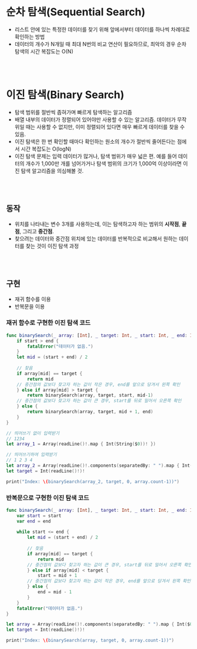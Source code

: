 # 순차 탐색(Sequential Search)
- 리스트 안에 있는 특정한 데이터를 찾기 위해 앞에서부터 데이터를 하나씩 차례대로 확인하는 방법
- 데이터의 개수가 N개일 때 최대 N번의 비교 연산이 필요하므로, 최악의 경우 순차 탐색의 시간 복잡도는 O(N)


<br></br>
# 이진 탐색(Binary Search)
- 탐색 범위를 절반씩 좁혀가며 빠르게 탐색하는 알고리즘
- 배열 내부의 데이터가 정렬되어 있어야만 사용할 수 있는 알고리즘. 데이터가 무작위일 때는 사용할 수 없지만, 이미 정렬되어 있다면 매우 빠르게 데이터를 찾을 수 있음.
- 이진 탐색은 한 번 확인할 때마다 확인하는 원소의 개수가 절반씩 줄어든다는 점에서 시간 복잡도는 O(logN)
- 이진 탐색 문제는 입력 데이터가 많거나, 탐색 범위가 매우 넓은 편. 예를 들어 데이터의 개수가 1,000만 개를 넘어가거나 탐색 범위의 크기가 1,000억 이상이라면 이진 탐색 알고리즘을 의심해볼 것.


<br></br>
## 동작
- 위치를 나타내는 변수 3개를 사용하는데, 이는 탐색하고자 하는 범위의 **시작점**, **끝점**, 그리고 **중간점**.
- 찾으려는 데이터와 중간점 위치에 있는 데이터를 반복적으로 비교해서 원하는 데이터를 찾는 것이 이진 탐색 과정

<br></br>
## 구현
- 재귀 함수를 이용
- 반복문을 이용

### 재귀 함수로 구현한 이진 탐색 코드
```swift
func binarySearch(_ array: [Int], _ target: Int, _ start: Int, _ end: Int) -> Int {
    if start > end {
        fatalError("데이터가 없음.")
    }
    let mid = (start + end) / 2
    
    // 찾음
    if array[mid] == target {
        return mid
    // 중간점의 값보다 찾고자 하는 값이 작은 경우, end를 앞으로 당겨서 왼쪽 확인
    } else if array[mid] > target {
        return binarySearch(array, target, start, mid-1)
    // 중간점의 값보다 찾고자 하는 값이 큰 경우, start를 뒤로 밀어서 오른쪽 확인
    } else {
        return binarySearch(array, target, mid + 1, end)
    }
}

// 띄어쓰기 없이 입력받기
// 1234
let array_1 = Array(readLine()!.map { Int(String($0))! })

// 띄어쓰기하여 입력받기
// 1 2 3 4
let array_2 = Array(readLine()!.components(separatedBy: " ").map { Int($0)!} )
let target = Int(readLine()!)!

print("Index: \(binarySearch(array_2, target, 0, array.count-1))")
```

### 반복문으로 구현한 이진 탐색 코드
```swift
func binarySearch(_ array: [Int], _ target: Int, _ start: Int, _ end: Int) -> Int {
    var start = start
    var end = end
    
    while start <= end {
        let mid = (start + end) / 2
        
        // 찾음
        if array[mid] == target {
            return mid
        // 중간점의 값보다 찾고자 하는 값이 큰 경우, start를 뒤로 밀어서 오른쪽 확인
        } else if array[mid] < target {
            start = mid + 1
        // 중간점의 값보다 찾고자 하는 값이 작은 경우, end를 앞으로 당겨서 왼쪽 확인
        } else {
            end = mid - 1
        }
    }
    fatalError("데이터가 없음.")
}

let array = Array(readLine()!.components(separatedBy: " ").map { Int($0)!} )
let target = Int(readLine()!)!

print("Index: \(binarySearch(array, target, 0, array.count-1))")
```
